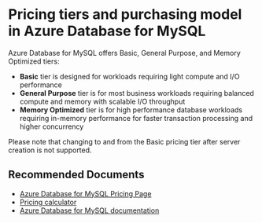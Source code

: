 <properties
    pageTitle="Pricing tiers and purchasing model in Azure Database for MySQL"
    description="Pricing tiers and purchasing model in Azure Database for MySQL"
    service="microsoft.dbformysql"
    resource="servers"
    authors="ambhatna"
    ms.author="ambhatna"
    displayOrder="190"
    selfHelpType="generic"
    supportTopicIds="32640085"
    resourceTags="servers, databases"
    productPesIds="16221"
    cloudEnvironments="public, Fairfax, usnat, ussec"
    articleId="a7d92580-c82b-45ac-84bc-c44c799ac0a9"
	ownershipId="AzureData_AzureDatabaseforMySQL"
/>

# Pricing tiers and purchasing model in Azure Database for MySQL

Azure Database for MySQL offers Basic, General Purpose, and Memory Optimized tiers:

* **Basic** tier is designed for workloads requiring light compute and I/O performance
* **General Purpose** tier is for most business workloads requiring balanced compute and memory with scalable I/O throughput
* **Memory Optimized** tier is for high performance database workloads requiring in-memory performance for faster transaction processing and higher concurrency

Please note that changing to and from the Basic pricing tier after server creation is not supported.

## **Recommended Documents**

* [Azure Database for MySQL Pricing Page](https://azure.microsoft.com/pricing/details/mysql/)<br>
* [Pricing calculator](https://azure.microsoft.com/pricing/calculator/?service=mysql/)<br>
* [Azure Database for MySQL documentation](https://docs.microsoft.com/azure/mysql/)
